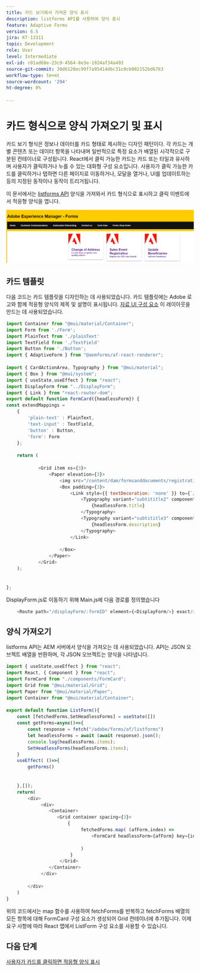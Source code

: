 ```yaml
---
title: 카드 보기에서 가져온 양식 표시
description: listforms API를 사용하여 양식 표시
feature: Adaptive Forms
version: 6.5
jira: KT-13311
topic: Development
role: User
level: Intermediate
exl-id: c01ad68e-23c9-4564-8e3e-1924af34a493
source-git-commit: 30d6120ec99f7a95414dbc31c0cb002152bd6763
workflow-type: tm+mt
source-wordcount: '294'
ht-degree: 0%

---
```


# 카드 형식으로 양식 가져오기 및 표시

카드 보기 형식은 정보나 데이터를 카드 형태로 제시하는 디자인 패턴이다. 각 카드는 개별 콘텐츠 또는 데이터 항목을 나타내며 일반적으로 특정 요소가 배열된 시각적으로 구분된 컨테이너로 구성됩니다.
React에서 클릭 가능한 카드는 카드 또는 타일과 유사하며 사용자가 클릭하거나 누를 수 있는 대화형 구성 요소입니다. 사용자가 클릭 가능한 카드를 클릭하거나 탭하면 다른 페이지로 이동하거나, 모달을 열거나, UI를 업데이트하는 등의 지정된 동작이나 동작이 트리거됩니다.

이 문서에서는 [listforms API](https://opensource.adobe.com/aem-forms-af-runtime/api/#tag/List-Forms/operation/listForms) 양식을 가져와서 카드 형식으로 표시하고 클릭 이벤트에서 적응형 양식을 엽니다.

![card-view](./assets/card-view-forms.png)

## 카드 템플릿

다음 코드는 카드 템플릿을 디자인하는 데 사용되었습니다. 카드 템플릿에는 Adobe 로고와 함께 적응형 양식의 제목 및 설명이 표시됩니다. [자료 UI 구성 요소](https://mui.com/) 이 레이아웃을 만드는 데 사용되었습니다.



```javascript
import Container from "@mui/material/Container";
import Form from './Form';
import PlainText from './plainText'
import TextField from './TextField'
import Button from './Button';
import { AdaptiveForm } from "@aemforms/af-react-renderer";

import { CardActionArea, Typography } from "@mui/material";
import { Box } from "@mui/system";
import { useState,useEffect } from "react";
import DisplayForm from "../DisplayForm";
import { Link } from "react-router-dom";
export default function FormCard({headlessForm}) {
const extendMappings =
    {
        'plain-text' : PlainText,
        'text-input' : TextField,
        'button' : Button,
        'form': Form
    };
   
    return (
        
            <Grid item xs={3}>
                <Paper elevation={3}>
                    <img src="/content/dam/formsanddocuments/registrationform/jcr:content/renditions/cq5dam.thumbnail.48.48.png" className="img"/>
                    <Box padding={3}>
                        <Link style={{ textDecoration: 'none' }} to={`/displayForm${headlessForm.id}`}>
                            <Typography variant="subtititle2" component="h2">
                                {headlessForm.title}
                            </Typography>
                            <Typography variant="subtititle3" component="h4">
                                {headlessForm.description}
                            </Typography>
                        </Link>
                
                    </Box>
                </Paper>
            </Grid>
    );
    

};
```

DisplayForm.js로 이동하기 위해 Main.js에 다음 경로를 정의했습니다

```javascript
    <Route path="/displayForm/:formID" element={<DisplayForm/>} exact/>
```

## 양식 가져오기

listforms API는 AEM 서버에서 양식을 가져오는 데 사용되었습니다. API는 JSON 오브젝트 배열을 반환하며, 각 JSON 오브젝트는 양식을 나타냅니다.

```javascript
import { useState,useEffect } from "react";
import React, { Component } from "react";
import FormCard from "./components/FormCard";
import Grid from "@mui/material/Grid";
import Paper from "@mui/material/Paper";
import Container from "@mui/material/Container";
 
export default function ListForm(){
    const [fetchedForms,SetHeadlessForms] = useState([])
    const getForms=async()=>{
        const response = fetch("/adobe/forms/af/listforms")
        let headlessForms = await (await response).json();
        console.log(headlessForms.items);
        SetHeadlessForms(headlessForms.items);
    }
    useEffect( ()=>{
        getForms()
        

    },[]);
    return(
        <div>
             <div>
                <Container>
                   <Grid container spacing={3}>
                       {
                            fetchedForms.map( (afForm,index) =>
                                <FormCard headlessForm={afForm} key={index}/>
                         
                            )
                        }
                    </Grid>
                </Container>
             </div>

        </div>
    )
}
```

위의 코드에서는 map 함수를 사용하여 fetchForms를 반복하고 fetchForms 배열의 모든 항목에 대해 FormCard 구성 요소가 생성되어 Grid 컨테이너에 추가됩니다. 이제 요구 사항에 따라 React 앱에서 ListForm 구성 요소를 사용할 수 있습니다.

## 다음 단계

[사용자가 카드를 클릭하면 적응형 양식 표시](./open-form-card-view.md)

